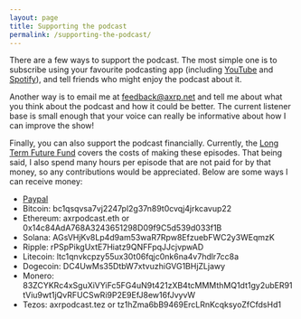 ```yaml
---
layout: page
title: Supporting the podcast
permalink: /supporting-the-podcast/
---
```


There are a few ways to support the podcast. The most simple one is to subscribe using your favourite podcasting app (including [YouTube](https://www.youtube.com/channel/UCIAzAR5dG7j_Kcvwjh7SQpg) and [Spotify](https://open.spotify.com/show/2HwW0U4nTGjQbqm4dZpXxD)), and tell friends who might enjoy the podcast about it.

Another way is to email me at <feedback@axrp.net> and tell me about what you think about the podcast and how it could be better. The current listener base is small enough that your voice can really be informative about how I can improve the show!

Finally, you can also support the podcast financially. Currently, the [Long Term Future Fund](https://funds.effectivealtruism.org/funds/far-future) covers the costs of making these episodes. That being said, I also spend many hours per episode that are not paid for by that money, so any contributions would be appreciated. Below are some ways I can receive money:
- [Paypal](https://www.paypal.com/paypalme/dfilan)
- Bitcoin: bc1qsqvsa7vj2247pl2g37n89t0cvqj4jrkcavup22
- Ethereum: axrpodcast.eth or 0x14c84AdA768A3243651298D09f9C5d539d033f1B
- Solana: AGsVHjKv8Lp4d9am53waR7Rpw8EfzuebFWC2y3WEqmzK
- Ripple: rPSpPikgUxtE7Hiatz9QNFFpqJJcjvpwAD
- Litecoin: ltc1qnvkcpzy55ux30t06fqjc0nk6na4v7hdlr7cc8a
- Dogecoin: DC4UwMs35DtbW7xtvuzhiGVG1BHjZLjawy
- Monero: 83ZCYKRc4xSguXiVYiFc5FG4uN9t421zXB4tcMMMthMQ1dt1gy2ubER91tViu9wt1jQvRFUCSwRi9P2E9EfJ8ew16fJvyvW
- Tezos: axrpodcast.tez or tz1hZma6bB9469ErcLRnKcqksyoZfCfdsHd1
